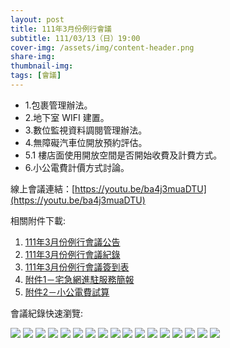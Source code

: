 ```yaml
---
layout: post
title: 111年3月份例行會議
subtitle: 111/03/13（日）19:00
cover-img: /assets/img/content-header.png
share-img: 
thumbnail-img:
tags: [會議]
---
```


- 1.包裹管理辦法。
- 2.地下室 WIFI 建置。
- 3.數位監視資料調閱管理辦法。
- 4.無障礙汽車位開放預約評估。
- 5.1 樓店面使用開放空間是否開始收費及計費方式。
- 6.小公電費計價方式討論。

線上會議連結：[https://youtu.be/ba4j3muaDTU](https://youtu.be/ba4j3muaDTU)

相關附件下載:

1. [111年3月份例行會議公告](../assets/post/20220313/111年3月份例行會議公告.pdf)
2. [111年3月份例行會議紀錄](../assets/post/20220313/111年3月份例行會議紀錄.pdf)
3. [111年3月份例行會議簽到表](../assets/post/20220313/111年3月份例行會議簽到表.pdf)
4. [附件1－宅急網進駐服務簡報](../assets/post/20220313/附件1－宅急網進駐服務簡報.pdf)
5. [附件2－小公電費試算](../assets/post/20220313/附件2－小公電費試算.pdf)

會議紀錄快速瀏覽:

![](../assets/post/20220313/meeting-minutes-01.png)
![](../assets/post/20220313/meeting-minutes-02.png)
![](../assets/post/20220313/meeting-minutes-03.png)
![](../assets/post/20220313/meeting-minutes-04.png)
![](../assets/post/20220313/meeting-minutes-05.png)
![](../assets/post/20220313/meeting-minutes-06.png)
![](../assets/post/20220313/meeting-minutes-07.png)
![](../assets/post/20220313/meeting-minutes-08.png)
![](../assets/post/20220313/meeting-minutes-09.png)
![](../assets/post/20220313/meeting-minutes-10.png)
![](../assets/post/20220313/meeting-minutes-11.png)
![](../assets/post/20220313/meeting-minutes-12.png)
![](../assets/post/20220313/meeting-minutes-13.png)
![](../assets/post/20220313/meeting-minutes-14.png)
![](../assets/post/20220313/meeting-minutes-15.png)
![](../assets/post/20220313/meeting-minutes-16.png)
![](../assets/post/20220313/meeting-minutes-17.png)
